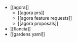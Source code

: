 - [[agora]]
	- [[agora prs]]
	- [[agora feature requests]]
	- [[agora proposals]]
- [[flancia]]
- [[gardens yaml]]